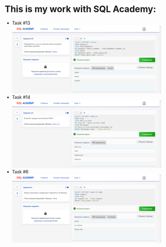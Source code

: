 # This is my work with SQL Academy:

* Task #13
![Task #13](https://github.com/TTemnik/part_of_CV/blob/main/Learning/SQL/SQL%20Academy/Task%20%2313.png)
* Task #14
![Task #14](https://github.com/TTemnik/part_of_CV/blob/main/Learning/SQL/SQL%20Academy/Task%20%2314.png)
* Task #6
![Task #6](https://github.com/TTemnik/part_of_CV/blob/main/Learning/SQL/SQL%20Academy/Task%20%236.png)
